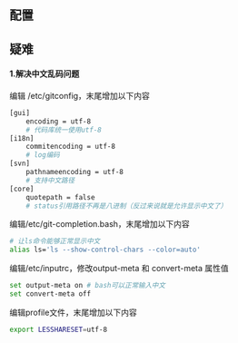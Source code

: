 ## 配置



## 疑难

#### 1.解决中文乱码问题

编辑 /etc/gitconfig，末尾增加以下内容

```bash
[gui]  
    encoding = utf-8  
    # 代码库统一使用utf-8  
[i18n]  
    commitencoding = utf-8  
    # log编码  
[svn]  
    pathnameencoding = utf-8  
    # 支持中文路径  
[core]
    quotepath = false 
    # status引用路径不再是八进制（反过来说就是允许显示中文了）
```

编辑/etc/git-completion.bash，末尾增加以下内容

```bash
# 让ls命令能够正常显示中文
alias ls='ls --show-control-chars --color=auto' 
```

编辑/etc/inputrc，修改output-meta 和 convert-meta 属性值

```bash
set output-meta on # bash可以正常输入中文
set convert-meta off
```

编辑profile文件，末尾增加以下内容

```bash
export LESSHARESET=utf-8
```

